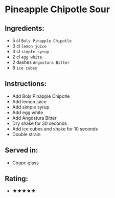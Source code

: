 # Pineapple Chipotle Sour

## Ingredients:
- 5 cl `Bols Pinapple Chipotle`
- 3 cl `lemon juice`
- 3 cl `simple syrup`
- 2 cl `egg white`
- 2 dashes `Angostura Bitter`
- 8 `ice cubes`

## Instructions:
- Add Bols Pinapple Chipotle
- Add lemon juice
- Add simple syrup
- Add egg white
- Add Angostura Bitter
- Dry shake for 30 seconds
- Add ice cubes and shake for 10 seconds
- Double strain

## Served in:
- Coupe glass

## Rating:
- ★★★★★
